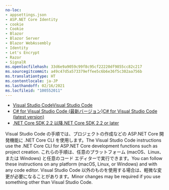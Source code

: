 ```yaml
---
no-loc:
- appsettings.json
- ASP.NET Core Identity
- cookie
- Cookie
- Blazor
- Blazor Server
- Blazor WebAssembly
- Identity
- Let's Encrypt
- Razor
- SignalR
ms.openlocfilehash: 33d6e9a9059c99f8c95cf22220df9855cc82c217
ms.sourcegitcommit: a49c47d5a573379effee5c6b6e36f5c302aa756b
ms.translationtype: HT
ms.contentlocale: ja-JP
ms.lasthandoff: 02/16/2021
ms.locfileid: "100552011"
---
```

* [<span data-ttu-id="a4a29-101">Visual Studio Code</span><span class="sxs-lookup"><span data-stu-id="a4a29-101">Visual Studio Code</span></span>](https://code.visualstudio.com/download)
* [<span data-ttu-id="a4a29-102">C# for Visual Studio Code (最新バージョン)</span><span class="sxs-lookup"><span data-stu-id="a4a29-102">C# for Visual Studio Code (latest version)</span></span>](https://marketplace.visualstudio.com/items?itemName=ms-dotnettools.csharp)
* [<span data-ttu-id="a4a29-103">.NET Core SDK 2.2 以降</span><span class="sxs-lookup"><span data-stu-id="a4a29-103">.NET Core SDK 2.2 or later</span></span>](https://dotnet.microsoft.com/download/dotnet-core)

<span data-ttu-id="a4a29-104">Visual Studio Code の手順では、プロジェクトの作成などの ASP.NET Core 開発機能に .NET Core CLI を使用します。</span><span class="sxs-lookup"><span data-stu-id="a4a29-104">The Visual Studio Code instructions use the .NET Core CLI for ASP.NET Core development functions such as project creation.</span></span> <span data-ttu-id="a4a29-105">これらの手順は、任意のプラットフォーム (macOS、Linux、または Windows) と任意のコード エディターで実行できます。</span><span class="sxs-lookup"><span data-stu-id="a4a29-105">You can follow these instructions on any platform (macOS, Linux, or Windows) and with any code editor.</span></span> <span data-ttu-id="a4a29-106">Visual Studio Code 以外のものを使用する場合は、軽微な変更が必要になることがあります。</span><span class="sxs-lookup"><span data-stu-id="a4a29-106">Minor changes may be required if you use something other than Visual Studio Code.</span></span>
